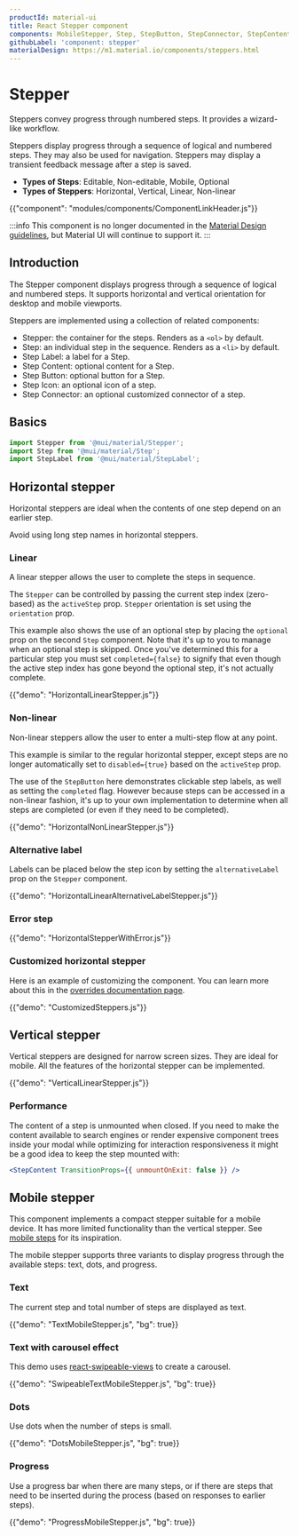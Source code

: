 ```yaml
---
productId: material-ui
title: React Stepper component
components: MobileStepper, Step, StepButton, StepConnector, StepContent, StepIcon, StepLabel, Stepper
githubLabel: 'component: stepper'
materialDesign: https://m1.material.io/components/steppers.html
---
```


# Stepper

<p class="description">Steppers convey progress through numbered steps. It provides a wizard-like workflow.</p>

Steppers display progress through a sequence of logical and numbered steps. They may also be used for navigation.
Steppers may display a transient feedback message after a step is saved.

- **Types of Steps**: Editable, Non-editable, Mobile, Optional
- **Types of Steppers**: Horizontal, Vertical, Linear, Non-linear

{{"component": "modules/components/ComponentLinkHeader.js"}}

:::info
This component is no longer documented in the [Material Design guidelines](https://m2.material.io/), but Material UI will continue to support it.
:::

## Introduction

The Stepper component displays progress through a sequence of logical and numbered steps. 
It supports horizontal and vertical orientation for desktop and mobile viewports.

Steppers are implemented using a collection of related components:

- Stepper: the container for the steps. Renders as a `<ol>` by default.
- Step: an individual step in the sequence. Renders as a `<li>` by default.
- Step Label: a label for a Step.
- Step Content: optional content for a Step.
- Step Button: optional button for a Step.
- Step Icon: an optional icon of a step.
- Step Connector: an optional customized connector of a step.

## Basics

```jsx
import Stepper from '@mui/material/Stepper';
import Step from '@mui/material/Step';
import StepLabel from '@mui/material/StepLabel';
```

## Horizontal stepper

Horizontal steppers are ideal when the contents of one step depend on an earlier step.

Avoid using long step names in horizontal steppers.

### Linear

A linear stepper allows the user to complete the steps in sequence.

The `Stepper` can be controlled by passing the current step index (zero-based) as the `activeStep` prop. `Stepper` orientation is set using the `orientation` prop.

This example also shows the use of an optional step by placing the `optional` prop on the second `Step` component. Note that it's up to you to manage when an optional step is skipped. Once you've determined this for a particular step you must set `completed={false}` to signify that even though the active step index has gone beyond the optional step, it's not actually complete.

{{"demo": "HorizontalLinearStepper.js"}}

### Non-linear

Non-linear steppers allow the user to enter a multi-step flow at any point.

This example is similar to the regular horizontal stepper, except steps are no longer automatically set to `disabled={true}` based on the `activeStep` prop.

The use of the `StepButton` here demonstrates clickable step labels, as well as setting the `completed`
flag. However because steps can be accessed in a non-linear fashion, it's up to your own implementation to
determine when all steps are completed (or even if they need to be completed).

{{"demo": "HorizontalNonLinearStepper.js"}}

### Alternative label

Labels can be placed below the step icon by setting the `alternativeLabel` prop on the `Stepper` component.

{{"demo": "HorizontalLinearAlternativeLabelStepper.js"}}

### Error step

{{"demo": "HorizontalStepperWithError.js"}}

### Customized horizontal stepper

Here is an example of customizing the component.
You can learn more about this in the [overrides documentation page](/material-ui/customization/how-to-customize/).

{{"demo": "CustomizedSteppers.js"}}

## Vertical stepper

Vertical steppers are designed for narrow screen sizes. They are ideal for mobile. All the features of the horizontal stepper can be implemented.

{{"demo": "VerticalLinearStepper.js"}}

### Performance

The content of a step is unmounted when closed.
If you need to make the content available to search engines or render expensive component trees inside your modal while optimizing for interaction responsiveness it might be a good idea to keep the step mounted with:

```jsx
<StepContent TransitionProps={{ unmountOnExit: false }} />
```

## Mobile stepper

This component implements a compact stepper suitable for a mobile device. It has more limited functionality than the vertical stepper. See [mobile steps](https://m1.material.io/components/steppers.html#steppers-types-of-steps) for its inspiration.

The mobile stepper supports three variants to display progress through the available steps: text, dots, and progress.

### Text

The current step and total number of steps are displayed as text.

{{"demo": "TextMobileStepper.js", "bg": true}}

### Text with carousel effect

This demo uses
[react-swipeable-views](https://github.com/oliviertassinari/react-swipeable-views) to create a carousel.

{{"demo": "SwipeableTextMobileStepper.js", "bg": true}}

### Dots

Use dots when the number of steps is small.

{{"demo": "DotsMobileStepper.js", "bg": true}}

### Progress

Use a progress bar when there are many steps, or if there are steps that need to be inserted during the process (based on responses to earlier steps).

{{"demo": "ProgressMobileStepper.js", "bg": true}}
